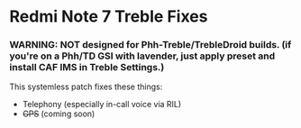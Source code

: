 # Redmi Note 7 Treble Fixes
### WARNING: NOT designed for Phh-Treble/TrebleDroid builds. (if you're on a Phh/TD GSI with lavender, just apply preset and install CAF IMS in Treble Settings.)
This systemless patch fixes these things:
* Telephony (especially in-call voice via RIL)
* ~~GPS~~ (coming soon)
